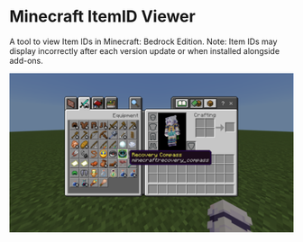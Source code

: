 # Minecraft ItemID Viewer

A tool to view Item IDs in Minecraft: Bedrock Edition.
Note: Item IDs may display incorrectly after each version update or when installed alongside add-ons.

![Example](/sample/1.png)
